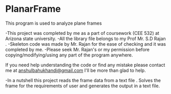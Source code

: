 # PlanarFrame
This program is used to analyze plane frames

-This project was completed by me as a part of coursework (CEE 532) at Arizona state university.
-All the library file belongs to my Prof Mr. S.D Rajan .
-Skeleton code was made by Mr. Rajan for the ease of checking and it was completed by me.
-Please seek Mr. Rajan's or my permission before copying/modifying/using any part of the program anywhere.

If you need help understanding the code or find any mistake please contact me at anshulbahukhandi@gmail.com
I'll be more than glad to help.

-In a nutshell this project reads the frame data from a text file . Solves the frame for the requirements of 
 user and generates the output in a text file.
